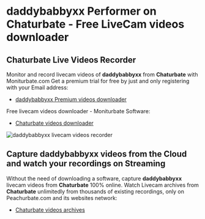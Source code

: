 # daddybabbyxx Performer on Chaturbate - Free LiveCam videos downloader

## Chaturbate Live Videos Recorder

Monitor and record livecam videos of **daddybabbyxx** from **Chaturbate** with Moniturbate.com
Get a premium trial for free by just and only registering with your Email address:
* [daddybabbyxx Premium videos downloader](https://moniturbate.com/request-demo-licence-key.html)

Free livecam videos downloader - Moniturbate Software:
* [Chaturbate videos downloader](https://moniturbate.com/moniturbate-download-software.html)

![daddybabbyxx livecam videos recorder](https://peachurnet.com/templates/moniturbate-software.png)


## Capture daddybabbyxx videos from the Cloud and watch your recordings on Streaming

Without the need of downloading a software, capture **daddybabbyxx** livecam videos from **Chaturbate** 100% online.
Watch Livecam archives from **Chaturbate** unlimitedly from thousands of existing recordings, only on Peachurbate.com and its websites network:
* [Chaturbate videos archives](https://peachurnet.com/)